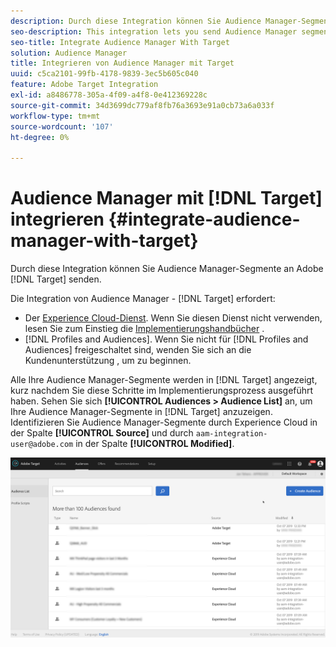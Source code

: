 ```yaml
---
description: Durch diese Integration können Sie Audience Manager-Segmente an Target senden.
seo-description: This integration lets you send Audience Manager segments to Target.
seo-title: Integrate Audience Manager With Target
solution: Audience Manager
title: Integrieren von Audience Manager mit Target
uuid: c5ca2101-99fb-4178-9839-3ec5b605c040
feature: Adobe Target Integration
exl-id: a8486778-305a-4f09-a4f8-0e412369228c
source-git-commit: 34d3699dc779af8fb76a3693e91a0cb73a6a033f
workflow-type: tm+mt
source-wordcount: '107'
ht-degree: 0%

---
```


# Audience Manager mit [!DNL Target] integrieren {#integrate-audience-manager-with-target}

Durch diese Integration können Sie Audience Manager-Segmente an Adobe [!DNL Target] senden.

Die Integration von Audience Manager - [!DNL Target] erfordert:

* Der [Experience Cloud-Dienst](https://experienceleague.adobe.com/docs/id-service/using/home.html). Wenn Sie diesen Dienst nicht verwenden, lesen Sie zum Einstieg die [Implementierungshandbücher](https://experienceleague.adobe.com/docs/id-service/using/implementation/implementation-guides.html) .
* [!DNL Profiles and Audiences]. Wenn Sie nicht für [!DNL Profiles and Audiences] freigeschaltet sind, wenden Sie sich an die Kundenunterstützung , um zu beginnen.

Alle Ihre Audience Manager-Segmente werden in [!DNL Target] angezeigt, kurz nachdem Sie diese Schritte im Implementierungsprozess ausgeführt haben. Sehen Sie sich **[!UICONTROL Audiences > Audience List]** an, um Ihre Audience Manager-Segmente in [!DNL Target] anzuzeigen. Identifizieren Sie Audience Manager-Segmente durch Experience Cloud in der Spalte **[!UICONTROL Source]** und durch `aam-integration-user@adobe.com` in der Spalte **[!UICONTROL Modified]**.

![](../assets/target.png)
